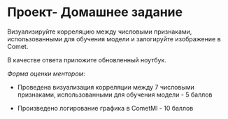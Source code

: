 # Проект- Домашнее задание

Визуализируйте корреляцию между числовыми признаками, использованными для обучения модели и залогируйте изображение в Comet.

В качестве ответа приложите обновленный ноутбук.

*Форма оценки ментором:*

- Проведена визуализация корреляции между 7 числовыми признаками, использованными для обучения модели - 5 баллов

- Произведено логирование графика в CometMl - 10 баллов